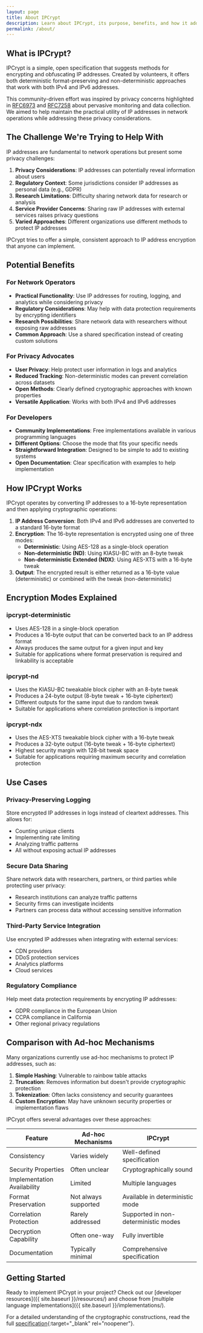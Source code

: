 ```yaml
---
layout: page
title: About IPCrypt
description: Learn about IPCrypt, its purpose, benefits, and how it addresses privacy concerns in network operations and analytics.
permalink: /about/
---
```


## What is IPCrypt?

IPCrypt is a simple, open specification that suggests methods for encrypting and obfuscating IP addresses. Created by volunteers, it offers both deterministic format-preserving and non-deterministic approaches that work with both IPv4 and IPv6 addresses.

This community-driven effort was inspired by privacy concerns highlighted in [RFC6973](https://datatracker.ietf.org/doc/html/rfc6973) and [RFC7258](https://datatracker.ietf.org/doc/html/rfc7258) about pervasive monitoring and data collection. We aimed to help maintain the practical utility of IP addresses in network operations while addressing these privacy considerations.

## The Challenge We're Trying to Help With

IP addresses are fundamental to network operations but present some privacy challenges:

1. **Privacy Considerations**: IP addresses can potentially reveal information about users
2. **Regulatory Context**: Some jurisdictions consider IP addresses as personal data (e.g., GDPR)
3. **Research Limitations**: Difficulty sharing network data for research or analysis
4. **Service Provider Concerns**: Sharing raw IP addresses with external services raises privacy questions
5. **Varied Approaches**: Different organizations use different methods to protect IP addresses

IPCrypt tries to offer a simple, consistent approach to IP address encryption that anyone can implement.

## Potential Benefits

### For Network Operators

- **Practical Functionality**: Use IP addresses for routing, logging, and analytics while considering privacy
- **Regulatory Considerations**: May help with data protection requirements by encrypting identifiers
- **Research Possibilities**: Share network data with researchers without exposing raw addresses
- **Common Approach**: Use a shared specification instead of creating custom solutions

### For Privacy Advocates

- **User Privacy**: Help protect user information in logs and analytics
- **Reduced Tracking**: Non-deterministic modes can prevent correlation across datasets
- **Open Methods**: Clearly defined cryptographic approaches with known properties
- **Versatile Application**: Works with both IPv4 and IPv6 addresses

### For Developers

- **Community Implementations**: Free implementations available in various programming languages
- **Different Options**: Choose the mode that fits your specific needs
- **Straightforward Integration**: Designed to be simple to add to existing systems
- **Open Documentation**: Clear specification with examples to help implementation

## How IPCrypt Works

IPCrypt operates by converting IP addresses to a 16-byte representation and then applying cryptographic operations:

1. **IP Address Conversion**: Both IPv4 and IPv6 addresses are converted to a standard 16-byte format
2. **Encryption**: The 16-byte representation is encrypted using one of three modes:
   - **Deterministic**: Using AES-128 as a single-block operation
   - **Non-deterministic (ND)**: Using KIASU-BC with an 8-byte tweak
   - **Non-deterministic Extended (NDX)**: Using AES-XTS with a 16-byte tweak
3. **Output**: The encrypted result is either returned as a 16-byte value (deterministic) or combined with the tweak (non-deterministic)

## Encryption Modes Explained

### ipcrypt-deterministic

- Uses AES-128 in a single-block operation
- Produces a 16-byte output that can be converted back to an IP address format
- Always produces the same output for a given input and key
- Suitable for applications where format preservation is required and linkability is acceptable

### ipcrypt-nd

- Uses the KIASU-BC tweakable block cipher with an 8-byte tweak
- Produces a 24-byte output (8-byte tweak + 16-byte ciphertext)
- Different outputs for the same input due to random tweak
- Suitable for applications where correlation protection is important

### ipcrypt-ndx

- Uses the AES-XTS tweakable block cipher with a 16-byte tweak
- Produces a 32-byte output (16-byte tweak + 16-byte ciphertext)
- Highest security margin with 128-bit tweak space
- Suitable for applications requiring maximum security and correlation protection

## Use Cases

### Privacy-Preserving Logging

Store encrypted IP addresses in logs instead of cleartext addresses. This allows for:
- Counting unique clients
- Implementing rate limiting
- Analyzing traffic patterns
- All without exposing actual IP addresses

### Secure Data Sharing

Share network data with researchers, partners, or third parties while protecting user privacy:
- Research institutions can analyze traffic patterns
- Security firms can investigate incidents
- Partners can process data without accessing sensitive information

### Third-Party Service Integration

Use encrypted IP addresses when integrating with external services:
- CDN providers
- DDoS protection services
- Analytics platforms
- Cloud services

### Regulatory Compliance

Help meet data protection requirements by encrypting IP addresses:
- GDPR compliance in the European Union
- CCPA compliance in California
- Other regional privacy regulations

## Comparison with Ad-hoc Mechanisms

Many organizations currently use ad-hoc mechanisms to protect IP addresses, such as:

1. **Simple Hashing**: Vulnerable to rainbow table attacks
2. **Truncation**: Removes information but doesn't provide cryptographic protection
3. **Tokenization**: Often lacks consistency and security guarantees
4. **Custom Encryption**: May have unknown security properties or implementation flaws

IPCrypt offers several advantages over these approaches:

| Feature                     | Ad-hoc Mechanisms    | IPCrypt                              |
| --------------------------- | -------------------- | ------------------------------------ |
| Consistency                 | Varies widely        | Well-defined specification           |
| Security Properties         | Often unclear        | Cryptographically sound              |
| Implementation Availability | Limited              | Multiple languages                   |
| Format Preservation         | Not always supported | Available in deterministic mode      |
| Correlation Protection      | Rarely addressed     | Supported in non-deterministic modes |
| Decryption Capability       | Often one-way        | Fully invertible                     |
| Documentation               | Typically minimal    | Comprehensive specification          |

## Getting Started

Ready to implement IPCrypt in your project? Check out our [developer resources]({{ site.baseurl }}/resources/) and choose from [multiple language implementations]({{ site.baseurl }}/implementations/).

For a detailed understanding of the cryptographic constructions, read the full [specification](https://jedisct1.github.io/draft-denis-ipcrypt/draft-denis-ipcrypt.html){:target="_blank" rel="noopener"}.